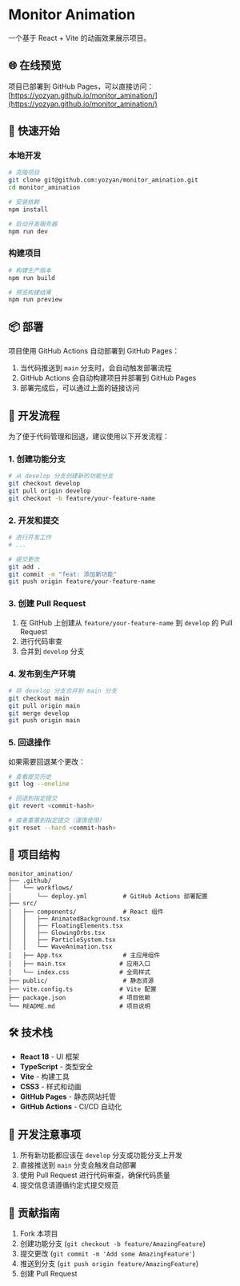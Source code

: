 # Monitor Animation

一个基于 React + Vite 的动画效果展示项目。

## 🌐 在线预览

项目已部署到 GitHub Pages，可以直接访问：
[https://yozyan.github.io/monitor_amination/](https://yozyan.github.io/monitor_amination/)

## 🚀 快速开始

### 本地开发

```bash
# 克隆项目
git clone git@github.com:yozyan/monitor_amination.git
cd monitor_amination

# 安装依赖
npm install

# 启动开发服务器
npm run dev
```

### 构建项目

```bash
# 构建生产版本
npm run build

# 预览构建结果
npm run preview
```

## 📦 部署

项目使用 GitHub Actions 自动部署到 GitHub Pages：

1. 当代码推送到 `main` 分支时，会自动触发部署流程
2. GitHub Actions 会自动构建项目并部署到 GitHub Pages
3. 部署完成后，可以通过上面的链接访问

## 🔄 开发流程

为了便于代码管理和回退，建议使用以下开发流程：

### 1. 创建功能分支

```bash
# 从 develop 分支创建新的功能分支
git checkout develop
git pull origin develop
git checkout -b feature/your-feature-name
```

### 2. 开发和提交

```bash
# 进行开发工作
# ...

# 提交更改
git add .
git commit -m "feat: 添加新功能"
git push origin feature/your-feature-name
```

### 3. 创建 Pull Request

1. 在 GitHub 上创建从 `feature/your-feature-name` 到 `develop` 的 Pull Request
2. 进行代码审查
3. 合并到 `develop` 分支

### 4. 发布到生产环境

```bash
# 将 develop 分支合并到 main 分支
git checkout main
git pull origin main
git merge develop
git push origin main
```

### 5. 回退操作

如果需要回退某个更改：

```bash
# 查看提交历史
git log --oneline

# 回退到指定提交
git revert <commit-hash>

# 或者重置到指定提交（谨慎使用）
git reset --hard <commit-hash>
```

## 📁 项目结构

```
monitor_amination/
├── .github/
│   └── workflows/
│       └── deploy.yml          # GitHub Actions 部署配置
├── src/
│   ├── components/             # React 组件
│   │   ├── AnimatedBackground.tsx
│   │   ├── FloatingElements.tsx
│   │   ├── GlowingOrbs.tsx
│   │   ├── ParticleSystem.tsx
│   │   └── WaveAnimation.tsx
│   ├── App.tsx                 # 主应用组件
│   ├── main.tsx               # 应用入口
│   └── index.css              # 全局样式
├── public/                     # 静态资源
├── vite.config.ts             # Vite 配置
├── package.json               # 项目依赖
└── README.md                  # 项目说明
```

## 🛠️ 技术栈

- **React 18** - UI 框架
- **TypeScript** - 类型安全
- **Vite** - 构建工具
- **CSS3** - 样式和动画
- **GitHub Pages** - 静态网站托管
- **GitHub Actions** - CI/CD 自动化

## 📝 开发注意事项

1. 所有新功能都应该在 `develop` 分支或功能分支上开发
2. 直接推送到 `main` 分支会触发自动部署
3. 使用 Pull Request 进行代码审查，确保代码质量
4. 提交信息请遵循约定式提交规范

## 🤝 贡献指南

1. Fork 本项目
2. 创建功能分支 (`git checkout -b feature/AmazingFeature`)
3. 提交更改 (`git commit -m 'Add some AmazingFeature'`)
4. 推送到分支 (`git push origin feature/AmazingFeature`)
5. 创建 Pull Request